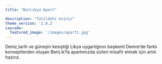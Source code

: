 ```yaml
---
title: "Benlikya Apart"

description: "Tatildeki eviniz"
theme_version: '2.8.2'
cascade:
  featured_image: '/images/apart1.jpg'
---
```

Deniz,tarih ve güneşin kesiştiği Likya uygarlığının başkenti Demre’de farklı konseptlerden oluşan BenLikYa apartımızda sizleri misafir etmek için artık hazırız.
